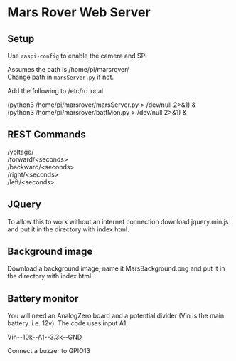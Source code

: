 # Mars Rover Web Server

## Setup

Use `raspi-config` to enable the camera and SPI

Assumes the path is /home/pi/marsrover/  
Change path in `marsServer.py` if not.

Add the following to /etc/rc.local

(python3 /home/pi/marsrover/marsServer.py > /dev/null 2>&1) &  
(python3 /home/pi/marsrover/battMon.py > /dev/null 2>&1) &

## REST Commands

/voltage/  
/forward/\<seconds>  
/backward/\<seconds>  
/right/\<seconds>  
/left/\<seconds>  

## JQuery

To allow this to work without an internet connection download jquery.min.js and put it in the directory with index.html.

## Background image

Download a background image, name it MarsBackground.png and put it in the directory with index.html.

## Battery monitor

You will need an AnalogZero board and a potential divider (Vin is the main battery. i.e. 12v).  The code uses input A1.

Vin--10k--A1--3.3k--GND    

Connect a buzzer to GPIO13
